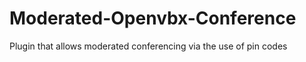 Moderated-Openvbx-Conference
============================

Plugin that allows moderated conferencing via the use of pin codes

